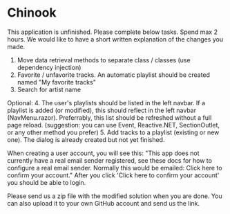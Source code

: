 # Chinook

This application is unfinished. Please complete below tasks. Spend max 2 hours.
We would like to have a short written explanation of the changes you made.

1. Move data retrieval methods to separate class / classes (use dependency injection)
2. Favorite / unfavorite tracks. An automatic playlist should be created named "My favorite tracks"
3. Search for artist name

Optional:
4. The user's playlists should be listed in the left navbar. If a playlist is added (or modified), 
this should reflect in the left navbar (NavMenu.razor). 
Preferrably, this list should be refreshed without a full page reload. 
(suggestion: you can use Event, Reactive.NET, SectionOutlet, or any other method you prefer)
5. Add tracks to a playlist (existing or new one). The dialog is already created but not yet finished.

When creating a user account, you will see this:
"This app does not currently have a real email sender registered, see these docs for how to configure a real email sender. Normally this would be emailed: Click here to confirm your account."
After you click 'Click here to confirm your account' you should be able to login.

Please send us a zip file with the modified solution when you are done. You can also upload it to your own GitHub account and send us the link.
